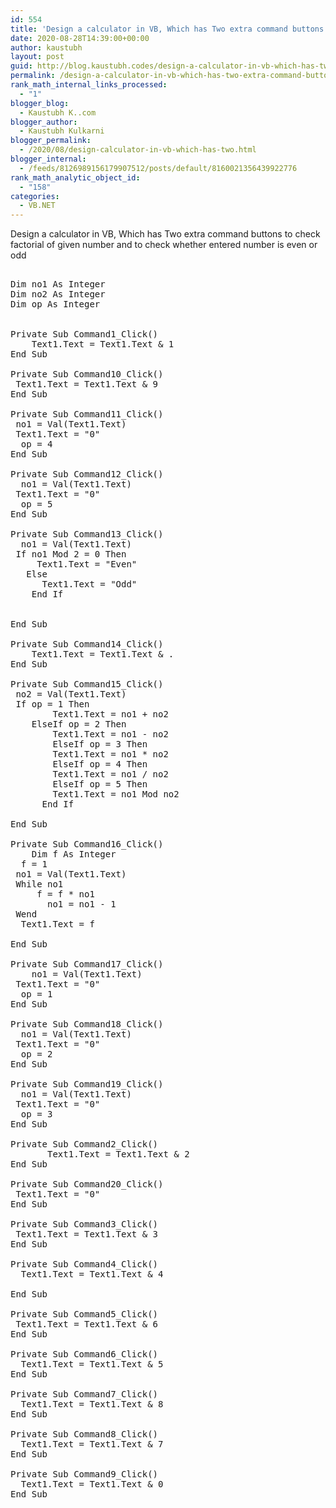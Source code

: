 ```yaml
---
id: 554
title: 'Design a calculator in VB, Which has Two extra command buttons to check factorial of          given number and to check whether entered number is even or odd'
date: 2020-08-28T14:39:00+00:00
author: kaustubh
layout: post
guid: http://blog.kaustubh.codes/design-a-calculator-in-vb-which-has-two-extra-command-buttons-to-check-factorial-of-given-number-and-to-check-whether-entered-number-is-even-or-odd/
permalink: /design-a-calculator-in-vb-which-has-two-extra-command-buttons-to-check-factorial-of-given-number-and-to-check-whether-entered-number-is-even-or-odd/
rank_math_internal_links_processed:
  - "1"
blogger_blog:
  - Kaustubh K..com
blogger_author:
  - Kaustubh Kulkarni
blogger_permalink:
  - /2020/08/design-calculator-in-vb-which-has-two.html
blogger_internal:
  - /feeds/8126989156179907512/posts/default/8160021356439922776
rank_math_analytic_object_id:
  - "158"
categories:
  - VB.NET
---
```

Design a calculator in VB, Which has Two extra command buttons to check factorial of given number and to check whether entered number is even or odd 

<pre><br />Dim no1 As Integer<br />Dim no2 As Integer<br />Dim op As Integer<br /><br /><br />Private Sub Command1_Click()<br />	Text1.Text = Text1.Text & 1<br />End Sub<br /><br />Private Sub Command10_Click()<br />	Text1.Text = Text1.Text & 9<br />End Sub<br /><br />Private Sub Command11_Click()<br />	no1 = Val(Text1.Text)<br />	Text1.Text = "0"<br />	op = 4<br />End Sub<br /><br />Private Sub Command12_Click()<br />	no1 = Val(Text1.Text)<br />	Text1.Text = "0"<br />	op = 5<br />End Sub<br /><br />Private Sub Command13_Click()<br />	no1 = Val(Text1.Text)<br />	If no1 Mod 2 = 0 Then<br />		Text1.Text = "Even"<br />	Else<br />		Text1.Text = "Odd"<br />	End If<br />	<br />	<br />End Sub<br /><br />Private Sub Command14_Click()<br />	Text1.Text = Text1.Text & .<br />End Sub<br /><br />Private Sub Command15_Click()<br />	no2 = Val(Text1.Text)<br />	If op = 1 Then<br />		Text1.Text = no1 + no2<br />	ElseIf op = 2 Then<br />		Text1.Text = no1 - no2<br />		ElseIf op = 3 Then<br />		Text1.Text = no1 * no2<br />		ElseIf op = 4 Then<br />		Text1.Text = no1 / no2<br />		ElseIf op = 5 Then<br />		Text1.Text = no1 Mod no2<br />		End If<br />	<br />End Sub<br /><br />Private Sub Command16_Click()<br />	Dim f As Integer<br />	f = 1<br />	no1 = Val(Text1.Text)<br />	While no1<br />		f = f * no1<br />		no1 = no1 - 1<br />	Wend<br />	Text1.Text = f<br />	<br />End Sub<br /><br />Private Sub Command17_Click()<br />	no1 = Val(Text1.Text)<br />	Text1.Text = "0"<br />	op = 1<br />End Sub<br /><br />Private Sub Command18_Click()<br />	no1 = Val(Text1.Text)<br />	Text1.Text = "0"<br />	op = 2<br />End Sub<br /><br />Private Sub Command19_Click()<br />	no1 = Val(Text1.Text)<br />	Text1.Text = "0"<br />	op = 3<br />End Sub<br /><br />Private Sub Command2_Click()<br />		Text1.Text = Text1.Text & 2<br />End Sub<br /><br />Private Sub Command20_Click()<br />	Text1.Text = "0"<br />End Sub<br /><br />Private Sub Command3_Click()<br />	Text1.Text = Text1.Text & 3<br />End Sub<br /><br />Private Sub Command4_Click()<br />	Text1.Text = Text1.Text & 4<br />	<br />End Sub<br /><br />Private Sub Command5_Click()<br />	Text1.Text = Text1.Text & 6<br />End Sub<br /><br />Private Sub Command6_Click()<br />	Text1.Text = Text1.Text & 5<br />End Sub<br /><br />Private Sub Command7_Click()<br />	Text1.Text = Text1.Text & 8<br />End Sub<br /><br />Private Sub Command8_Click()<br />	Text1.Text = Text1.Text & 7<br />End Sub<br /><br />Private Sub Command9_Click()<br />	Text1.Text = Text1.Text & 0<br />End Sub<br /><br /><br /><br /></pre>